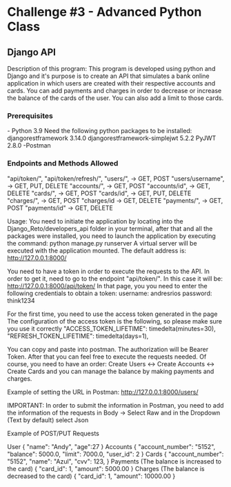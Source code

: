 <h1>Challenge #3 - Advanced Python Class</h1>
<h2>Django API</h2>

Description of this program: This program is developed using python and Django and it's purpose is to create an API that simulates a bank online application in which users are created with their respective accounts and cards. 
You can add payments and charges in order to decrease or increase the balance of the cards of the user. You can also add a limit to those cards.

<h3>Prerequisites</h3>
- Python 3.9
Need the following python packages to be installed:
djangorestframework 3.14.0
djangorestframework-simplejwt 5.2.2
PyJWT 2.8.0
-Postman

<h3>Endpoints and Methods Allowed</h3>
    "api/token/", 
    "api/token/refresh/",
    "users/", -> GET, POST
    "users/username", -> GET, PUT, DELETE
    "accounts/", -> GET, POST
    "accounts/id", -> GET, DELETE
    "cards/", -> GET, POST
    "cards/id",  -> GET, PUT, DELETE
    "charges/", -> GET, POST
    "charges/id -> GET, DELETE
    "payments/", -> GET, POST
    "payments/id" -> GET, DELETE

Usage:
You need to initiate the application by locating into the Django_Reto/developers_api folder in your terminal, after that and all the packages were installed, you need to launch the application by executing the command:
python manage.py runserver
A virtual server will be executed with the application mounted. The default address is:
http://127.0.0.1:8000/

You need to have a token in order to execute the requests to the API. In order to get it, need to go to the endpoint "api/token/". In this case it will be: http://127.0.0.1:8000/api/token/
In that page, you you need to enter the following credentials to obtain a token:
username: andresrios
password: think1234

For the first time, you need to use the access token generated in the page
The configuration of the access token is the following, so please make sure you use it correctly
    "ACCESS_TOKEN_LIFETIME": timedelta(minutes=30),
    "REFRESH_TOKEN_LIFETIME": timedelta(days=1),

You can copy and paste into postman. The authorization will be Bearer Token. After that you can feel free to execute the requests needed. Of course, you need to have an order: Create Users <-> Create Accounts <-> Create Cards and you can manage the balance by making payments and charges.

Example of setting the URL in Postman:
http://127.0.0.1:8000/users/

IMPORTANT: In order to submit the information in Postman, you need to add the information of the requests in Body -> Select Raw and in the Dropdown (Text by default) select Json

Example of POST/PUT Requests

User 
{
"name": "Andy",
"age":27
}
Accounts
{
        "account_number": "5152",
        "balance": 5000.0,
        "limit": 7000.0,
        "user_id": 2
    }
Cards
{
        "account_number": "5152",
        "name": "Azul",
        "cvv": 123,
    }
Payments (The balance is increased to the card)
{
        "card_id": 1,
        "amount": 5000.00
    }
Charges (The balance is decreased to the card)
{
        "card_id": 1,
        "amount": 10000.00
    }
